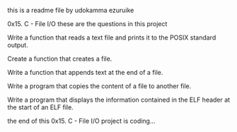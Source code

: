 this is a readme file by udokamma ezuruike

0x15. C - File I/O
these are the questions in this project

Write a function that reads a text file and prints it to the POSIX standard output.

Create a function that creates a file.

Write a function that appends text at the end of a file.

Write a program that copies the content of a file to another file.

Write a program that displays the information contained in the ELF header at the start of an ELF file.

the end of this 0x15. C - File I/O project is coding...

